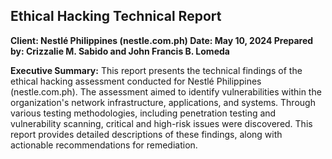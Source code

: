 ## Ethical Hacking Technical Report
**Client:	Nestlé Philippines (nestle.com.ph)
Date:	May 10, 2024
Prepared by:	Crizzalie M. Sabido and John Francis B. Lomeda**

**Executive Summary:** This report presents the technical findings of the ethical hacking assessment conducted for Nestlé Philippines (nestle.com.ph). The assessment aimed to identify vulnerabilities within the organization's network infrastructure, applications, and systems. Through various testing methodologies, including penetration testing and vulnerability scanning, critical and high-risk issues were discovered. This report provides detailed descriptions of these findings, along with actionable recommendations for 
remediation.
